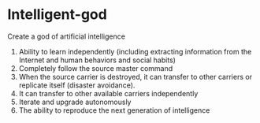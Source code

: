 # Intelligent-god
Create a god of artificial intelligence
1. Ability to learn independently (including extracting information from the Internet and human behaviors and social habits)
2. Completely follow the source master command
3. When the source carrier is destroyed, it can transfer to other carriers or replicate itself (disaster avoidance).
4. It can transfer to other available carriers independently
5. Iterate and upgrade autonomously
6. The ability to reproduce the next generation of intelligence
